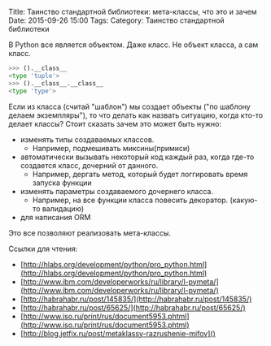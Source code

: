 Title: Таинство стандартной библиотеки: мета-классы, что это и зачем
Date: 2015-09-26 15:00
Tags: 
Category: Таинство стандартной библиотеки

В Python все является объектом. Даже класс. Не объект класса, а сам класс.

```python
>>> ().__class__
<type 'tuple'>
>>> ().__class__.__class__
<type 'type'>
```

Если из класса (считай "шаблон") мы создает объекты ("по шаблону делаем экземпляры"), то что делать как назвать
ситуацию, когда кто-то делает классы?
Стоит сказать зачем это может быть нужно:

- изменять типы создаваемых классов. 
  - Например, подмешивать миксины(примиси)
- автоматически вызывать некоторый код каждый раз, когда где-то создается класс, дочерний от данного.
  - Например, дергать метод, который будет логгировать время запуска функции
- изменять параметры создаваемого дочернего класса. 
  - Например, на все функции класса повесить декоратор. (какую-то валидацию)
- для написания ORM

Это все позволяют реализовать мета-классы.

Ссылки для чтения:

- [http://hlabs.org/development/python/pro_python.html](http://hlabs.org/development/python/pro_python.html)
- [http://www.ibm.com/developerworks/ru/library/l-pymeta/](http://www.ibm.com/developerworks/ru/library/l-pymeta/)
- [http://habrahabr.ru/post/145835/](http://habrahabr.ru/post/145835/)
- [http://habrahabr.ru/post/65625/](http://habrahabr.ru/post/65625/)
- [http://www.iso.ru/print/rus/document5953.phtml](http://www.iso.ru/print/rus/document5953.phtml)
- [http://blog.jetfix.ru/post/metaklassy-razrushenie-mifov]()
